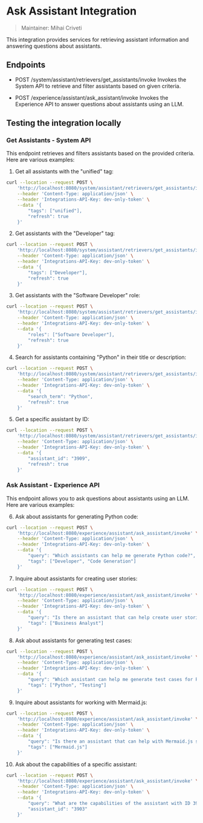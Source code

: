 # Ask Assistant Integration

> Maintainer: Mihai Criveti

This integration provides services for retrieving assistant information and answering questions about assistants.

## Endpoints

- POST /system/assistant/retrievers/get_assistants/invoke
  Invokes the System API to retrieve and filter assistants based on given criteria.

- POST /experience/assistant/ask_assistant/invoke
  Invokes the Experience API to answer questions about assistants using an LLM.

## Testing the integration locally

### Get Assistants - System API

This endpoint retrieves and filters assistants based on the provided criteria. Here are various examples:

1. Get all assistants with the "unified" tag:

```bash
curl --location --request POST \
    'http://localhost:8080/system/assistant/retrievers/get_assistants/invoke' \
    --header 'Content-Type: application/json' \
    --header 'Integrations-API-Key: dev-only-token' \
    --data '{
        "tags": ["unified"],
        "refresh": true
    }'
```

2. Get assistants with the "Developer" tag:

```bash
curl --location --request POST \
    'http://localhost:8080/system/assistant/retrievers/get_assistants/invoke' \
    --header 'Content-Type: application/json' \
    --header 'Integrations-API-Key: dev-only-token' \
    --data '{
        "tags": ["Developer"],
        "refresh": true
    }'
```

3. Get assistants with the "Software Developer" role:

```bash
curl --location --request POST \
    'http://localhost:8080/system/assistant/retrievers/get_assistants/invoke' \
    --header 'Content-Type: application/json' \
    --header 'Integrations-API-Key: dev-only-token' \
    --data '{
        "roles": ["Software Developer"],
        "refresh": true
    }'
```

4. Search for assistants containing "Python" in their title or description:

```bash
curl --location --request POST \
    'http://localhost:8080/system/assistant/retrievers/get_assistants/invoke' \
    --header 'Content-Type: application/json' \
    --header 'Integrations-API-Key: dev-only-token' \
    --data '{
        "search_term": "Python",
        "refresh": true
    }'
```

5. Get a specific assistant by ID:

```bash
curl --location --request POST \
    'http://localhost:8080/system/assistant/retrievers/get_assistants/invoke' \
    --header 'Content-Type: application/json' \
    --header 'Integrations-API-Key: dev-only-token' \
    --data '{
        "assistant_id": "3909",
        "refresh": true
    }'
```

### Ask Assistant - Experience API

This endpoint allows you to ask questions about assistants using an LLM. Here are various examples:

6. Ask about assistants for generating Python code:

```bash
curl --location --request POST \
    'http://localhost:8080/experience/assistant/ask_assistant/invoke' \
    --header 'Content-Type: application/json' \
    --header 'Integrations-API-Key: dev-only-token' \
    --data '{
        "query": "Which assistants can help me generate Python code?",
        "tags": ["Developer", "Code Generation"]
    }'
```

7. Inquire about assistants for creating user stories:

```bash
curl --location --request POST \
    'http://localhost:8080/experience/assistant/ask_assistant/invoke' \
    --header 'Content-Type: application/json' \
    --header 'Integrations-API-Key: dev-only-token' \
    --data '{
        "query": "Is there an assistant that can help create user stories?",
        "tags": ["Business Analyst"]
    }'
```

8. Ask about assistants for generating test cases:

```bash
curl --location --request POST \
    'http://localhost:8080/experience/assistant/ask_assistant/invoke' \
    --header 'Content-Type: application/json' \
    --header 'Integrations-API-Key: dev-only-token' \
    --data '{
        "query": "Which assistant can help me generate test cases for Python code?",
        "tags": ["Python", "Testing"]
    }'
```

9. Inquire about assistants for working with Mermaid.js:

```bash
curl --location --request POST \
    'http://localhost:8080/experience/assistant/ask_assistant/invoke' \
    --header 'Content-Type: application/json' \
    --header 'Integrations-API-Key: dev-only-token' \
    --data '{
        "query": "Is there an assistant that can help with Mermaid.js syntax?",
        "tags": ["Mermaid.js"]
    }'
```

10. Ask about the capabilities of a specific assistant:

```bash
curl --location --request POST \
    'http://localhost:8080/experience/assistant/ask_assistant/invoke' \
    --header 'Content-Type: application/json' \
    --header 'Integrations-API-Key: dev-only-token' \
    --data '{
        "query": "What are the capabilities of the assistant with ID 3903?",
        "assistant_id": "3903"
    }'
```
